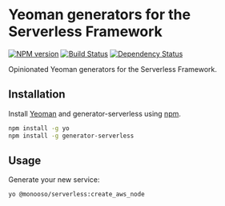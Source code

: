 # Yeoman generators for the Serverless Framework #

[![NPM version][npm-image]][npm-url]
[![Build Status][travis-image]][travis-url]
[![Dependency Status][daviddm-image]][daviddm-url]

Opinionated Yeoman generators for the Serverless Framework.

## Installation ##
Install [Yeoman](https://yeoman.io) and generator-serverless using [npm](https://www.npmjs.com/).

```bash
npm install -g yo
npm install -g generator-serverless
```

## Usage ##
Generate your new service:

```bash
yo @monooso/serverless:create_aws_node
```

[npm-image]: https://badge.fury.io/js/%40monooso%2Fgenerator-serverless.svg
[npm-url]: https://npmjs.org/package/@monooso/generator-serverless
[travis-image]: https://travis-ci.org/monooso/generator-serverless.svg?branch=master
[travis-url]: https://travis-ci.org/monooso/generator-serverless
[daviddm-image]: https://david-dm.org/monooso/generator-serverless.svg?theme=shields.io
[daviddm-url]: https://david-dm.org/monooso/generator-serverless

